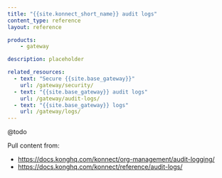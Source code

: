 ```yaml
---
title: "{{site.konnect_short_name}} audit logs"
content_type: reference
layout: reference

products:
    - gateway

description: placeholder

related_resources:
  - text: "Secure {{site.base_gateway}}"
    url: /gateway/security/
  - text: "{{site.base_gateway}} audit logs"
    url: /gateway/audit-logs/
  - text: "{{site.base_gateway}} logs"
    url: /gateway/logs/
---
```


@todo

Pull content from:
* https://docs.konghq.com/konnect/org-management/audit-logging/
* https://docs.konghq.com/konnect/reference/audit-logs/
